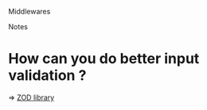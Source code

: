 Middlewares


Notes

# How can you do better input validation ?

=> [ZOD library](https://zod.dev/)
